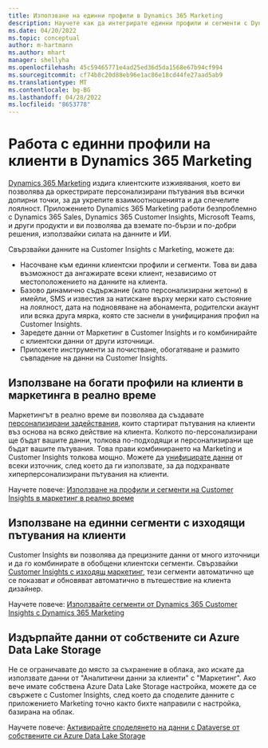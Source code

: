 ```yaml
---
title: Използване на единни профили в Dynamics 365 Marketing
description: Научете как да интегрирате единни профили и сегменти с Dynamics 365 Marketing.
ms.date: 04/20/2022
ms.topic: conceptual
author: m-hartmann
ms.author: mhart
manager: shellyha
ms.openlocfilehash: 45c59465771e4ad25ed36d5da1568e67b94cf994
ms.sourcegitcommit: cf74b8c20d88eb96e1ac86e18cd44fe27aad5ab9
ms.translationtype: MT
ms.contentlocale: bg-BG
ms.lasthandoff: 04/28/2022
ms.locfileid: "8653778"
---
```

# <a name="work-with-unified-customer-profiles-in-dynamics-365-marketing"></a>Работа с единни профили на клиенти в Dynamics 365 Marketing

[Dynamics 365 Marketing](/dynamics365/marketing/overview) издига клиентските изживявания, което ви позволява да оркестрирате персонализирани пътувания във всички допирни точки, за да укрепите взаимоотношенията и да спечелите лоялност. Приложението Dynamics 365 Marketing работи безпроблемно с Dynamics 365 Sales, Dynamics 365 Customer Insights, Microsoft Teams, и други продукти и ви позволява да вземате по-бързи и по-добри решения, използвайки силата на данните и ИИ.

Свързвайки данните на Customer Insights с Marketing, можете да:

- Насочване към единни клиентски профили и сегменти. Това ви дава възможност да ангажирате всеки клиент, независимо от местоположението на данните на клиента.
- Базово динамично съдържание (като персонализирани жетони) в имейли, SMS и известия за натискане върху мерки като състояние на лоялност, дата на подновяване на абонамента, родителски акаунт или всяка друга мярка, която сте заснели в унифицирания профил на Customer Insights.
- Заредете данни от Маркетинг в Customer Insights и го комбинирайте с клиентски данни от други източници.
- Приложете инструменти за почистване, обогатяване и размито съвпадение на данни на Customer Insights.


## <a name="use-rich-customer-profiles-in-real-time-marketing"></a>Използване на богати профили на клиенти в маркетинга в реално време

Маркетингът в реално време ви позволява да създавате [персонализирани задействания](/dynamics365/marketing/real-time-marketing-custom-triggers), които стартират пътувания на клиенти въз основа на всяко действие на клиента. Колкото по-персонализирани ще бъдат вашите данни, толкова по-подходящи и персонализирани ще бъдат вашите пътувания. Това прави комбинирането на Marketing и Customer Insights толкова мощно. Можете да [унифицирате данни](data-unification.md) от всеки източник, след което да ги използвате, за да подхранвате хиперперсонализирани пътувания на клиенти.

Научете повече: [Използване на профили и сегменти на Customer Insights в маркетинг в реално време](/dynamics365/marketing/real-time-marketing-ci-profile)

## <a name="use-unified-segments-with-outbound-customer-journeys"></a>Използване на единни сегменти с изходящи пътувания на клиенти

Customer Insights ви позволява да прецизните данни от много източници и да го комбинирате в обобщени клиентски сегменти. Свързвайки [Customer Insights с изходящ маркетинг](export-dynamics365-marketing.md), тези сегменти автоматично ще се показват *и* обновяват автоматично в пътешествие на клиента дизайнер.

Научете повече: [Използвайте сегменти от Dynamics 365 Customer Insights с Dynamics 365 Marketing](/dynamics365/marketing/customer-insights-segments)

## <a name="pull-data-from-your-own-azure-data-lake-storage"></a>Издърпайте данни от собствените си Azure Data Lake Storage

Не се ограничавате до място за съхранение в облака, ако искате да използвате данни от "Аналитични данни за клиенти" с "Маркетинг". Ако вече имате собствена Azure Data Lake Storage настройка, можете да се свържете с Customer Insights, след което да споделите данните с приложението Marketing точно както бихте направили с настройка, базирана на облак.

Научете повече: [Активирайте споделянето на данни с Dataverse от собствените си Azure Data Lake Storage](manage-environments.md#enable-data-sharing-with-dataverse-from-your-own-azure-data-lake-storage-preview)